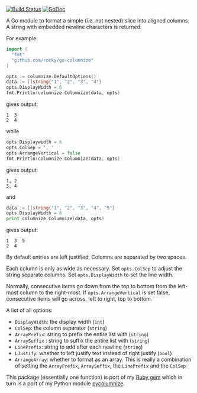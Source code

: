 [![Build Status](https://travis-ci.org/rocky/go-columnize.png)](https://travis-ci.org/rocky/go-columnize) [![GoDoc](https://godoc.org/github.com/rocky/go-columnize?status.svg)](https://godoc.org/github.com/rocky/go-columnize)

A Go module to format a simple (i.e. not nested) slice into aligned
columns. A string with embedded newline characters is returned.

For example:

```go
import (
  "fmt"
  "github.com/rocky/go-columnize"
)

opts := columnize.DefaultOptions()
data := []string{"1", "2", "3", "4"}
opts.DisplayWidth = 6
fmt.Println(columnize.Columnize(data, opts)
```

gives output:
```
1  3
2  4
```

while

```go
opts.Displaywidth = 6
opts.ColSep = ', '
opts.ArrangeVertical = false
fmt.Println(columnize.Columnize(data, opts)
```

gives output:

```
1, 2
3, 4
```

and

```go
data := []string{"1", "2", "3", "4", "5"}
opts.DisplayWidth = 8
print columnize.Columnize(data, opts)
```

gives output:

```
1  3  5
2  4
```

By default entries are left justified, Columns are separated by two spaces.

Each column is only as wide as necessary. Set `opts.ColSep` to adjust the string separate columns. Set `opts.DisplayWidth` to set the line width.

Normally, consecutive items go down from the top to bottom from the left-most column to the right-most. If `opts.ArrangeVertical` is set false, consecutive items will go across, left to right, top to bottom.

A list of all options:

* `DisplayWidth`:  the display width (`int`)
* `ColSep`: the column separator (`string`)
* `ArrayPrefix`: string to prefix the entire list with (`string`)
* `ArraySuffix` : string to suffix the entire list with (`string`)
* `LinePrefix`: string to add after each newline (`string`)
* `LJustify`: whether to left justify text instead of right justify (`bool`)
* `ArrangeArray`: whether to format as an array. This is really a combination of setting the `ArrayPrefix`, `ArraySuffix`, the `LinePrefix` and the `ColSep`


This package (essentially one function) is port of my [Ruby gem](https://rubygems.org/gems/columnize) which in turn is a port of my Python module [pycolumnize](http://code.google.com/p/pycolumnize).
